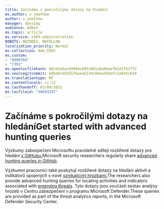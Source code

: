 ```yaml
---
title: Začínáme s pokročilými dotazy na hledání
ms.author: v-jmathew
author: v-jmathew
manager: dansimp
audience: Admin
ms.topic: article
ms.service: o365-administration
ROBOTS: NOINDEX, NOFOLLOW
localization_priority: Normal
ms.collection: Adm_O365
ms.custom:
- "9000760"
- "7391"
ms.openlocfilehash: 0dce5a6ac69994c8953401aba06aefb2d3761ff2
ms.sourcegitcommit: bd6a9cb5d357baee5134c0dea430afc2a035c810
ms.translationtype: MT
ms.contentlocale: cs-CZ
ms.lasthandoff: 03/09/2021
ms.locfileid: "50693297"
---
```

# <a name="get-started-with-advanced-hunting-queries"></a><span data-ttu-id="88928-102">Začínáme s pokročilými dotazy na hledání</span><span class="sxs-lookup"><span data-stu-id="88928-102">Get started with advanced hunting queries</span></span>

<span data-ttu-id="88928-103">Výzkumy zabezpečení Microsoftu pravidelně sdílejí rozšířené dotazy pro hledání [v GitHubu.](https://go.microsoft.com/fwlink/?linkid=2144624)</span><span class="sxs-lookup"><span data-stu-id="88928-103">Microsoft security researchers regularly share [advanced hunting queries in GitHub](https://go.microsoft.com/fwlink/?linkid=2144624).</span></span>

<span data-ttu-id="88928-104">Výzkumní pracovníci také poskytují rozšířené dotazy na hledání aktivit a indikátorů spojených s nově [vznikajícími hrozbami.](https://go.microsoft.com/fwlink/?linkid=2145808)</span><span class="sxs-lookup"><span data-stu-id="88928-104">The researchers also provide advanced hunting queries for locating activities and indicators associated with [emerging threats](https://go.microsoft.com/fwlink/?linkid=2145808).</span></span> <span data-ttu-id="88928-105">Tyto dotazy jsou součástí sestav analýzy hrozeb v Centru zabezpečení v programu Microsoft Defender.</span><span class="sxs-lookup"><span data-stu-id="88928-105">These queries are provided as part of the threat analytics reports, in the Microsoft Defender Security Center.</span></span>
